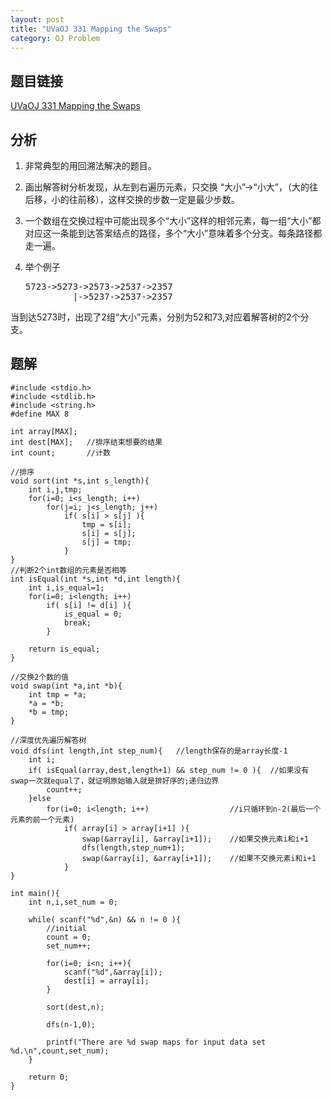 ```yaml
---
layout: post
title: "UVaOJ 331 Mapping the Swaps"
category: OJ Problem
---
```


## 题目链接

[UVaOJ 331 Mapping the Swaps](http://uva.onlinejudge.org/index.php?option=com_onlinejudge&Itemid=8&category=108&page=show_problem&problem=267)

## 分析

1. 非常典型的用回溯法解决的题目。

2. 画出解答树分析发现，从左到右遍历元素，只交换 “大小”->“小大”，（大的往后移，小的往前移），这样交换的步数一定是最少步数。

3. 一个数组在交换过程中可能出现多个“大小”这样的相邻元素，每一组“大小”都对应这一条能到达答案结点的路径，多个“大小”意味着多个分支。每条路径都走一遍。

4. 举个例子

    <pre>5723->5273->2573->2537->2357
            |->5237->2537->2357</pre>
当到达5273时，出现了2组“大小”元素，分别为52和73,对应着解答树的2个分支。

## 题解

    #include <stdio.h>
    #include <stdlib.h>
    #include <string.h>
    #define MAX 8

    int array[MAX];
    int dest[MAX];   //排序结束想要的结果
    int count;       //计数

    //排序
    void sort(int *s,int s_length){  
        int i,j,tmp;
        for(i=0; i<s_length; i++)
            for(j=i; j<s_length; j++)
                if( s[i] > s[j] ){
                    tmp = s[i];
                    s[i] = s[j];
                    s[j] = tmp;
                }
    }
    //判断2个int数组的元素是否相等
    int isEqual(int *s,int *d,int length){  
        int i,is_equal=1;
        for(i=0; i<length; i++)
            if( s[i] != d[i] ){ 
                is_equal = 0;
                break;
            }

        return is_equal;
    }

    //交换2个数的值
    void swap(int *a,int *b){
        int tmp = *a;
        *a = *b;
        *b = tmp;
    }

    //深度优先遍历解答树
    void dfs(int length,int step_num){   //length保存的是array长度-1  
        int i;
        if( isEqual(array,dest,length+1) && step_num != 0 ){  //如果没有swap一次就equal了，就证明原始输入就是排好序的;递归边界
            count++;
        }else
            for(i=0; i<length; i++)                  //i只循环到n-2(最后一个元素的前一个元素)
                if( array[i] > array[i+1] ){
                    swap(&array[i], &array[i+1]);    //如果交换元素i和i+1
                    dfs(length,step_num+1);
                    swap(&array[i], &array[i+1]);    //如果不交换元素i和i+1
                }
    }

    int main(){
        int n,i,set_num = 0;
    
        while( scanf("%d",&n) && n != 0 ){  
            //initial
            count = 0;
            set_num++;

            for(i=0; i<n; i++){  
                scanf("%d",&array[i]);
                dest[i] = array[i];
            }

            sort(dest,n);

            dfs(n-1,0);

            printf("There are %d swap maps for input data set %d.\n",count,set_num);
        }

        return 0;
    }


